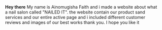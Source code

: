 **Hey there**
My name is Ainomugisha Faith and i made a website about what a nail salon called "NAILED IT". 
the website contain our product sand services and our entire active page and i included different
customer reviews and images of our best works
thank you.  I hope you like it 
